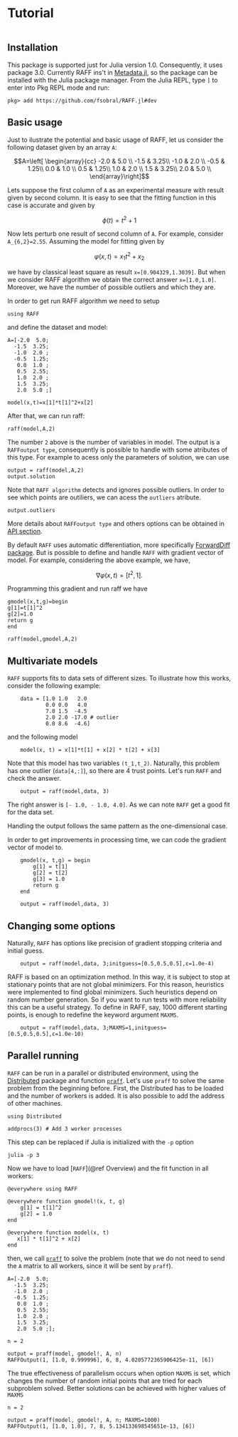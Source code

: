 # Tutorial

```@setup docrepl
```
## Installation

This package is supported just for Julia version 1.0. Consequently, 
it uses package 3.0. Currently RAFF ins't in 
[Metadata.jl](https://github.com/JuliaLang/METADATA.jl), so the 
package can be installed with the Julia package manager.
From the Julia REPL, type `]` to enter into Pkg REPL mode and run:

```
pkg> add https://github.com/fsobral/RAFF.jl#dev
```

## Basic usage

Just to ilustrate the potential and basic usage of RAFF, let us consider
the following dataset given by an array ``A``:

```math
A=\left[ \begin{array}{cc}
 -2.0 &  5.0 \\
 -1.5 &  3.25\\
 -1.0 &  2.0 \\
 -0.5 &  1.25\\
  0.0 &  1.0 \\
  0.5 &  1.25\\
  1.0 &  2.0 \\
  1.5 &  3.25\\
  2.0 &  5.0 \\
\end{array}\right]
```

Lets suppose the first column of ``A`` as an experimental measure with 
result given by second column. It is easy to see that the fitting 
function in this case is accurate and given by 

```math
\phi(t)=t^2 +1
```

Now lets perturb one result of second column of ``A``. For example, 
consider ``A_{6,2}=2.55``. Assuming the model for fitting given by

```math
\varphi(x,t)=x_1 t^2 +x_2 
```
we have by classical least square as result `x=[0.904329,1.3039]`. But when we consider RAFF algorithm we obtain the correct answer `x=[1.0,1.0]`. Moreover, we have the number of possible outliers and which they are.

In order to get run RAFF algorithm we need to setup 
```@repl docrepl
using RAFF
``` 
and define the dataset and model:

```@repl docrepl
A=[-2.0  5.0; 
  -1.5  3.25;
  -1.0  2.0 ;
  -0.5  1.25;
   0.0  1.0 ;
   0.5  2.55;
   1.0  2.0 ;
   1.5  3.25;
   2.0  5.0 ;]

model(x,t)=x[1]*t[1]^2+x[2]
```

After that, we can run raff:

```@repl docrepl
raff(model,A,2)
```
The number `2` above is the number of variables in model.
The output is a `RAFFoutput type`, consequently is possible to handle with some atributes of this type. For example to acess only the parameters of solution, we can use

```@repl docrepl
output = raff(model,A,2)
output.solution
```

Note that `RAFF algorithm` detects and ignores possible outliers. In order to see which points are outiliers, we can acess the `outliers` atribute.  

```@repl docrepl
output.outliers
```

More details about `RAFFoutput type` and others options can be obtained in [API section](api.md). 


By default `RAFF` uses automatic differentiation, more specifically [ForwardDiff package](https://github.com/JuliaDiff/ForwardDiff.jl). But is possible to define and handle `RAFF` with gradient vector of model. For example, considering the above example, we have, 

```math
\nabla \varphi(x,t)=[t^2,1].
```
Programming this gradient and run raff we have

```@repl docrepl
gmodel(x,t,g)=begin
g[1]=t[1]^2
g[2]=1.0
return g
end

raff(model,gmodel,A,2)
```

## Multivariate models

`RAFF` supports fits to data sets of different sizes. To illustrate how this works, consider the following example:

```@repl docrepl
    data = [1.0 1.0   2.0
            0.0 0.0   4.0
            7.0 1.5  -4.5
            2.0 2.0 -17.0 # outlier
            0.0 8.6  -4.6]
```
and the following model

```@repl docrepl
    model(x, t) = x[1]*t[1] + x[2] * t[2] + x[3]            
```

Note that this model has two variables ``(t_1,t_2)``. Naturally, this problem has one outlier (`data[4,:]`), so there are 4 trust points. Let's run `RAFF` and check the answer. 

```@repl docrepl
    output = raff(model,data, 3)
```

The right answer is `[- 1.0, - 1.0, 4.0]`. As we can note `RAFF` get a good fit for the data set.

Handling the output follows the same pattern as the one-dimensional case. 

In order to get improvements in processing time, we can code the gradient vector of model to.

```@repl docrepl
    gmodel(x, t,g) = begin 
        g[1] = t[1]
        g[2] = t[2]
        g[3] = 1.0
        return g
    end
```
```@repl docrepl
    output = raff(model,data, 3)
```


## Changing some options

Naturally, `RAFF` has options like precision of gradient stopping criteria and initial guess. 

```@repl docrepl
    output = raff(model,data, 3;initguess=[0.5,0.5,0.5],ε=1.0e-4)
```

RAFF is based on an optimization method. In this way, it is subject to stop at stationary points that are not global minimizers. For this reason, heuristics were implemented to find global minimizers. Such heuristics depend on random number generation. So if you want to run tests with more reliability this can be a useful strategy. To define in RAFF, say, 1000 different starting points, is enough to redefine the keyword argument `MAXMS`.

```@repl docrepl
    output = raff(model,data, 3;MAXMS=1,initguess=[0.5,0.5,0.5],ε=1.0e-10)
```


## Parallel running

`RAFF` can be run in a parallel or distributed environment, using the
[Distributed](https://docs.julialang.org/en/v1.0/stdlib/Distributed/)
package and function [`praff`](@ref). Let's use `praff` to solve the
same problem from the beginning before. First, the Distributed has to
be loaded and the number of workers is added. It is also possible to
add the address of other machines.

```
using Distributed

addprocs(3) # Add 3 worker processes
```

This step can be replaced if Julia is initialized with the `-p`
option

```
julia -p 3
```

Now we have to load [`RAFF`](@ref Overview) and the fit function in all
workers:

```
@everywhere using RAFF

@everywhere function gmodel!(x, t, g)
    g[1] = t[1]^2
    g[2] = 1.0
end

@everywhere function model(x, t)
   x[1] * t[1]^2 + x[2]
end
```

then, we call [`praff`](@ref) to solve the problem (note that we do
not need to send the `A` matrix to all workers, since it will be
sent by `praff`).

```
A=[-2.0  5.0;
  -1.5  3.25;
  -1.0  2.0 ;
  -0.5  1.25;
   0.0  1.0 ;
   0.5  2.55;
   1.0  2.0 ;
   1.5  3.25;
   2.0  5.0 ;];

n = 2

output = praff(model, gmodel!, A, n)
RAFFOutput(1, [1.0, 0.999996], 6, 8, 4.0205772365906425e-11, [6])
```

The true effectiveness of parallelism occurs when option `MAXMS` is
set, which changes the number of random initial points that are tried
for each subproblem solved. Better solutions can be achieved with
higher values of `MAXMS`

```
n = 2

output = praff(model, gmodel!, A, n; MAXMS=1000)
RAFFOutput(1, [1.0, 1.0], 7, 8, 5.134133698545651e-13, [6])
```